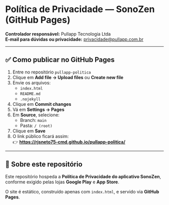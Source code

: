 # Política de Privacidade — SonoZen (GitHub Pages)

**Controlador responsável:** Pullapp Tecnologia Ltda  
**E-mail para dúvidas ou privacidade:** privacidade@pullapp.com.br  

---

## ✅ Como publicar no GitHub Pages

1. Entre no repositório `pullapp-politica`
2. Clique em **Add file → Upload files** ou **Create new file**
3. Envie os arquivos:
   - `index.html`  
   - `README.md`  
   - `.nojekyll`
4. Clique em **Commit changes**
5. Vá em **Settings → Pages**
6. Em **Source**, selecione:
   - Branch: `main`
   - Pasta: `/ (root)`
7. Clique em **Save**
8. O link público ficará assim:  
   👉 **https://rjsneto75-cmd.github.io/pullapp-politica/**

---

## 📌 Sobre este repositório

Este repositório hospeda a **Política de Privacidade do aplicativo SonoZen**, conforme exigido pelas lojas **Google Play** e **App Store**.

O site é estático, construído apenas com `index.html`, e servido via **GitHub Pages**.
